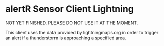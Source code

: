 alertR Sensor Client Lightning
======

NOT YET FINISHED. PLEASE DO NOT USE IT AT THE MOMENT.

This client uses the data provided by lightningmaps.org in order to trigger an alert if a thunderstorm is approaching a specified area.